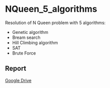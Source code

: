 # NQueen_5_algorithms

Resolution of N Queen problem with 5 algorithms:
- Genetic algorithm
- Bream search
- Hill Climbing algorithm
- SAT
- Brute Force

## Report
 [Google Drive](https://drive.google.com/file/d/19iqHLyZnSw_hErO01md52HVHU4oFmPNS/view)


